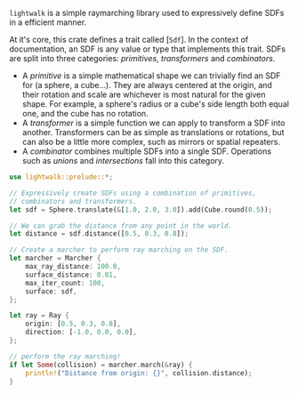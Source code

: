 `lightwalk` is a simple raymarching library used to expressively define SDFs in a efficient manner.

At it's core, this crate defines a trait called [`Sdf`]. In the context of documentation, an SDF is any value or type that implements this trait.
    SDFs are split into three categories: _primitives_, _transformers_ and _combinators_.
- A _primitive_ is a simple mathematical shape we can trivially find an SDF for (a sphere, a cube...). They are always centered at the origin, and their
    rotation and scale are whichever is most natural for the given shape. For example, a sphere's radius or a cube's side length both equal one, and the cube
    has no rotation.
- A _transformer_ is a simple function we can apply to transform a SDF into another. Transformers can be as simple as translations or rotations, but can also
    be a little more complex, such as mirrors or spatial repeaters.
- A _combinator_ combines multiple SDFs into a single SDF. Operations such as _unions_ and _intersections_ fall into this category.

```rust
use lightwalk::prelude::*;

// Expressively create SDFs using a combination of primitives,
// combinators and transformers.
let sdf = Sphere.translate(&[1.0, 2.0, 3.0]).add(Cube.round(0.5));

// We can grab the distance from any point in the world.
let distance = sdf.distance([0.5, 0.3, 0.8]);

// Create a marcher to perform ray marching on the SDF.
let marcher = Marcher {
    max_ray_distance: 100.0,
    surface_distance: 0.01,
    max_iter_count: 100,
    surface: sdf,
};

let ray = Ray {
    origin: [0.5, 0.3, 0.8],
    direction: [-1.0, 0.0, 0.0],
};

// perform the ray marching!
if let Some(collision) = marcher.march(&ray) {
    println!("Distance from origin: {}", collision.distance);
}

```
